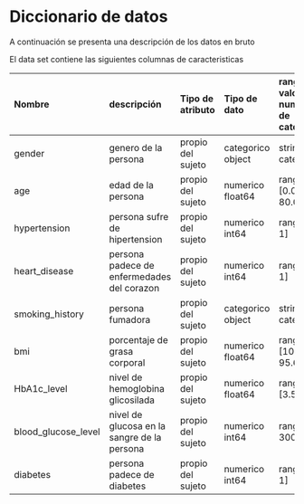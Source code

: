 # Diccionario de datos
A continuación se presenta una descripción de los datos en bruto

El data set contiene las siguientes columnas de caracteristicas 

 | Nombre | descripción | Tipo de atributo |Tipo de dato  |rango de valores o numero de categorias|
 | :--- | :--- | :--- | :--- | :--- |
 |gender|genero de la persona|propio del sujeto|categorico  object|string 3 categorias|
 |age| edad de la persona |propio del sujeto|numerico float64| rango [0.08, 80.0]|
 |hypertension|persona sufre de hipertension|propio del sujeto|numerico int64| rango [0, 1] |
 |heart_disease|persona padece de enfermedades del corazon| propio del sujeto| numerico int64| rango [0, 1]  |
 |smoking_history| persona fumadora| propio del sujeto| categorico object|string 6 categorias |
 |bmi|porcentaje de grasa corporal|propio del sujeto|numerico float64| rango [10.01, 95.69] |
 |HbA1c_level|nivel de hemoglobina glicosilada|propio del sujeto|numerico float64| rango [3.5, 9.0] |
 |blood_glucose_level|nivel de glucosa en la sangre de la persona|propio del sujeto|numerico int64| rango [80, 300] |
 |diabetes|persona padece de diabetes|propio del sujeto| numerico int64| rango [0, 1]|